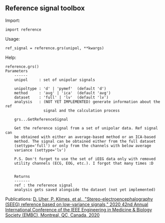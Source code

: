 Reference signal toolbox
------------------------

Import:

	import reference

Usage:
	
	ref_signal = reference.grs(unipol, **kwargs)
	
	
Help:

	reference.grs()
	Parameters
        ------
        unipol     : set of unipolar signals
        
        unipoltype : 'd' | 'pymef'  (default 'd')
        method     : 'avg' | 'ica'  (default 'avg')
        dataset    : 'full' | 'lv'  (default 'lv')
        analysis   : (NOT YET IMPLEMENTED) generate information about the ref 
                     signal and the calculation process 
        
        grs...GetReferenceSignal
        
        Get the reference signal from a set of unipolar data. Ref signal can
        be obtained with either an average-based method or an ICA-based
        method. The signal can be obtained either from the full dataset
        (settype='full') or only from the channels with below average 
        variance (settype='lv')
        
        P.S. Don't forget to use the set of iEEG data only with removed
        utility channels (ECG, EOG, etc.). I forgot that many times :D


        Returns 
        -------
        ref : the reference signal
        analysis gets saved alongside the dataset (not yet implemented)

Publications:
[D. Uher, P. Klimes, et al., "Stereo-electroencephalography (SEEG) reference based on low-variance signals," 2020 42nd Annual International Conference of the IEEE Engineering in Medicine & Biology Society (EMBC), Montreal, QC, Canada, 2020](https://pages.github.com/](https://ieeexplore.ieee.org/abstract/document/9175734/citations#citations)https://ieeexplore.ieee.org/abstract/document/9175734/citations#citations)
